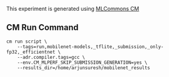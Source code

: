 This experiment is generated using [MLCommons CM](https://github.com/mlcommons/ck)
## CM Run Command
```
cm run script \
	--tags=run,mobilenet-models,_tflite,_submission,_only-fp32,_efficientnet \
	--adr.compiler.tags=gcc \
	--env.CM_MLPERF_SKIP_SUBMISSION_GENERATION=yes \
	--results_dir=/home/arjunsuresh/mobilenet_results
```